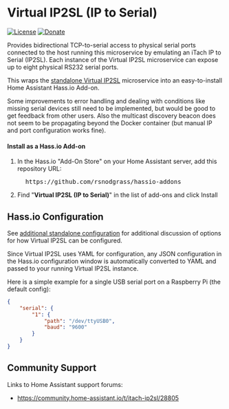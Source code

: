 # Virtual IP2SL (IP to Serial)

[![License](https://img.shields.io/badge/License-Apache%202.0-blue.svg)](https://opensource.org/licenses/Apache-2.0)
[![Donate](https://img.shields.io/badge/Donate-PayPal-green.svg)](https://www.paypal.com/cgi-bin/webscr?cmd=_donations&business=WREP29UDAMB6G)

Provides bidirectional TCP-to-serial access to physical serial ports connected to the
host running this microservice by emulating an iTach IP to Serial (IP2SL). Each instance
of the Virtual IP2SL microservice can expose up to eight physical RS232 serial ports.

This wraps the [standalone Virtual IP2SL](https://github.com/rsnodgrass/virtual-ip2sl) microservice into an easy-to-install Home Assistant Hass.io Add-on.

Some improvements to error handling and dealing with conditions like missing serial devices still need to be implemented, but would be good to get feedback from other users. Also the multicast discovery beacon does not seem to be propagating beyond the Docker container (but manual IP and port configuration works fine).

#### Install as a Hass.io Add-on

1. In the Hass.io "Add-On Store" on your Home Assistant server, add this repository URL:
<pre>
     https://github.com/rsnodgrass/hassio-addons
</pre>

2. Find "__Virtual IP2SL (IP to Serial)__" in the list of add-ons and click Install

## Hass.io Configuration

See [additional standalone configuration](https://github.com/rsnodgrass/virtual-ip2sl) for additional discussion of
options for how Virtual IP2SL can be configured. 

Since Virtual IP2SL uses YAML for configuration, any JSON configuration
in the Hass.io configuration window is automatically converted to YAML and passed to your
running Virtual IP2SL instance.

Here is a simple example for a single USB serial port on a Raspberry Pi (the default config):

```json
{
	"serial": {
		"1": {
			"path": "/dev/ttyUSB0",
			"baud": "9600"
		}
	}
}
```

## Community Support

Links to Home Assistant support forums:

* https://community.home-assistant.io/t/itach-ip2sl/28805
